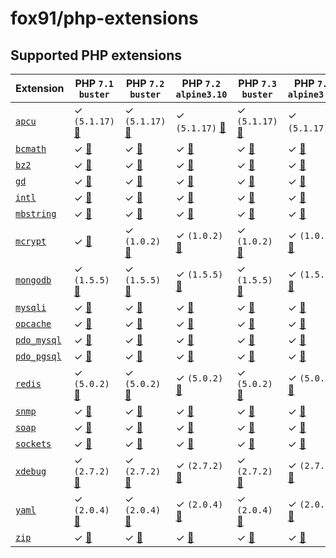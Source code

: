 # fox91/php-extensions

## Supported PHP extensions

Extension | PHP `7.1` `buster` | PHP `7.2` `buster` | PHP `7.2` `alpine3.10` | PHP `7.3` `buster` | PHP `7.3` `alpine3.10`
----------|---------------------|---------------------|-----------------------|---------------------|----------------------
[`apcu`](https://php.net/apcu) | ✓ `(5.1.17)` [:whale:](https://github.com/fox91/docker-php-extensions/blob/master/7.1/buster/pecl_apcu/Dockerfile) | ✓ `(5.1.17)` [:whale:](https://github.com/fox91/docker-php-extensions/blob/master/7.2/buster/pecl_apcu/Dockerfile) | ✓ `(5.1.17)` [:whale:](https://github.com/fox91/docker-php-extensions/blob/master/7.2/alpine3.10/pecl_apcu/Dockerfile) | ✓ `(5.1.17)` [:whale:](https://github.com/fox91/docker-php-extensions/blob/master/7.3/buster/pecl_apcu/Dockerfile) | ✓ `(5.1.17)` [:whale:](https://github.com/fox91/docker-php-extensions/blob/master/7.3/alpine3.10/pecl_apcu/Dockerfile)
[`bcmath`](https://php.net/bcmath) | ✓ [:whale:](https://github.com/fox91/docker-php-extensions/blob/master/7.1/buster/bcmath/Dockerfile) | ✓ [:whale:](https://github.com/fox91/docker-php-extensions/blob/master/7.2/buster/bcmath/Dockerfile) | ✓ [:whale:](https://github.com/fox91/docker-php-extensions/blob/master/7.2/alpine3.10/bcmath/Dockerfile) | ✓ [:whale:](https://github.com/fox91/docker-php-extensions/blob/master/7.3/buster/bcmath/Dockerfile) | ✓ [:whale:](https://github.com/fox91/docker-php-extensions/blob/master/7.3/alpine3.10/bcmath/Dockerfile)
[`bz2`](https://php.net/bz2) | ✓ [:whale:](https://github.com/fox91/docker-php-extensions/blob/master/7.1/buster/bz2/Dockerfile) | ✓ [:whale:](https://github.com/fox91/docker-php-extensions/blob/master/7.2/buster/bz2/Dockerfile) | ✓ [:whale:](https://github.com/fox91/docker-php-extensions/blob/master/7.2/alpine3.10/bz2/Dockerfile) | ✓ [:whale:](https://github.com/fox91/docker-php-extensions/blob/master/7.3/buster/bz2/Dockerfile) | ✓ [:whale:](https://github.com/fox91/docker-php-extensions/blob/master/7.3/alpine3.10/bz2/Dockerfile)
[`gd`](https://php.net/gd) | ✓ [:whale:](https://github.com/fox91/docker-php-extensions/blob/master/7.1/buster/gd/Dockerfile) | ✓ [:whale:](https://github.com/fox91/docker-php-extensions/blob/master/7.2/buster/gd/Dockerfile) | ✓ [:whale:](https://github.com/fox91/docker-php-extensions/blob/master/7.2/alpine3.10/gd/Dockerfile) | ✓ [:whale:](https://github.com/fox91/docker-php-extensions/blob/master/7.3/buster/gd/Dockerfile) | ✓ [:whale:](https://github.com/fox91/docker-php-extensions/blob/master/7.3/alpine3.10/gd/Dockerfile)
[`intl`](https://php.net/intl) | ✓ [:whale:](https://github.com/fox91/docker-php-extensions/blob/master/7.1/buster/intl/Dockerfile) | ✓ [:whale:](https://github.com/fox91/docker-php-extensions/blob/master/7.2/buster/intl/Dockerfile) | ✓ [:whale:](https://github.com/fox91/docker-php-extensions/blob/master/7.2/alpine3.10/intl/Dockerfile) | ✓ [:whale:](https://github.com/fox91/docker-php-extensions/blob/master/7.3/buster/intl/Dockerfile) | ✓ [:whale:](https://github.com/fox91/docker-php-extensions/blob/master/7.3/alpine3.10/intl/Dockerfile)
[`mbstring`](https://php.net/mbstring) | ✓ [:whale:](https://github.com/fox91/docker-php-extensions/blob/master/7.1/buster/mbstring/Dockerfile) | ✓ [:whale:](https://github.com/fox91/docker-php-extensions/blob/master/7.2/buster/mbstring/Dockerfile) | ✓ [:whale:](https://github.com/fox91/docker-php-extensions/blob/master/7.2/alpine3.10/mbstring/Dockerfile) | ✓ [:whale:](https://github.com/fox91/docker-php-extensions/blob/master/7.3/buster/mbstring/Dockerfile) | ✓ [:whale:](https://github.com/fox91/docker-php-extensions/blob/master/7.3/alpine3.10/mbstring/Dockerfile)
[`mcrypt`](https://php.net/mcrypt) | ✓ [:whale:](https://github.com/fox91/docker-php-extensions/blob/master/7.1/buster/mcrypt/Dockerfile) | ✓ `(1.0.2)` [:whale:](https://github.com/fox91/docker-php-extensions/blob/master/7.2/buster/pecl_mcrypt/Dockerfile) | ✓ `(1.0.2)` [:whale:](https://github.com/fox91/docker-php-extensions/blob/master/7.2/alpine3.10/pecl_mcrypt/Dockerfile) | ✓ `(1.0.2)` [:whale:](https://github.com/fox91/docker-php-extensions/blob/master/7.3/buster/pecl_mcrypt/Dockerfile) | ✓ `(1.0.2)` [:whale:](https://github.com/fox91/docker-php-extensions/blob/master/7.3/alpine3.10/pecl_mcrypt/Dockerfile)
[`mongodb`](https://php.net/mongodb) | ✓ `(1.5.5)` [:whale:](https://github.com/fox91/docker-php-extensions/blob/master/7.1/buster/pecl_mongodb/Dockerfile) | ✓ `(1.5.5)` [:whale:](https://github.com/fox91/docker-php-extensions/blob/master/7.2/buster/pecl_mongodb/Dockerfile) | ✓ `(1.5.5)` [:whale:](https://github.com/fox91/docker-php-extensions/blob/master/7.2/alpine3.10/pecl_mongodb/Dockerfile) | ✓ `(1.5.5)` [:whale:](https://github.com/fox91/docker-php-extensions/blob/master/7.3/buster/pecl_mongodb/Dockerfile) | ✓ `(1.5.5)` [:whale:](https://github.com/fox91/docker-php-extensions/blob/master/7.3/alpine3.10/pecl_mongodb/Dockerfile)
[`mysqli`](https://php.net/mysqli) | ✓ [:whale:](https://github.com/fox91/docker-php-extensions/blob/master/7.1/buster/mysqli/Dockerfile) | ✓ [:whale:](https://github.com/fox91/docker-php-extensions/blob/master/7.2/buster/mysqli/Dockerfile) | ✓ [:whale:](https://github.com/fox91/docker-php-extensions/blob/master/7.2/alpine3.10/mysqli/Dockerfile) | ✓ [:whale:](https://github.com/fox91/docker-php-extensions/blob/master/7.3/buster/mysqli/Dockerfile) | ✓ [:whale:](https://github.com/fox91/docker-php-extensions/blob/master/7.3/alpine3.10/mysqli/Dockerfile)
[`opcache`](https://php.net/opcache) | ✓ [:whale:](https://github.com/fox91/docker-php-extensions/blob/master/7.1/buster/opcache/Dockerfile) | ✓ [:whale:](https://github.com/fox91/docker-php-extensions/blob/master/7.2/buster/opcache/Dockerfile) | ✓ [:whale:](https://github.com/fox91/docker-php-extensions/blob/master/7.2/alpine3.10/opcache/Dockerfile) | ✓ [:whale:](https://github.com/fox91/docker-php-extensions/blob/master/7.3/buster/opcache/Dockerfile) | ✓ [:whale:](https://github.com/fox91/docker-php-extensions/blob/master/7.3/alpine3.10/opcache/Dockerfile)
[`pdo_mysql`](https://php.net/pdo_mysql) | ✓ [:whale:](https://github.com/fox91/docker-php-extensions/blob/master/7.1/buster/pdo_mysql/Dockerfile) | ✓ [:whale:](https://github.com/fox91/docker-php-extensions/blob/master/7.2/buster/pdo_mysql/Dockerfile) | ✓ [:whale:](https://github.com/fox91/docker-php-extensions/blob/master/7.2/alpine3.10/pdo_mysql/Dockerfile) | ✓ [:whale:](https://github.com/fox91/docker-php-extensions/blob/master/7.3/buster/pdo_mysql/Dockerfile) | ✓ [:whale:](https://github.com/fox91/docker-php-extensions/blob/master/7.3/alpine3.10/pdo_mysql/Dockerfile)
[`pdo_pgsql`](https://php.net/pdo_pgsql) | ✓ [:whale:](https://github.com/fox91/docker-php-extensions/blob/master/7.1/buster/pdo_pgsql/Dockerfile) | ✓ [:whale:](https://github.com/fox91/docker-php-extensions/blob/master/7.2/buster/pdo_pgsql/Dockerfile) | ✓ [:whale:](https://github.com/fox91/docker-php-extensions/blob/master/7.2/alpine3.10/pdo_pgsql/Dockerfile) | ✓ [:whale:](https://github.com/fox91/docker-php-extensions/blob/master/7.3/buster/pdo_pgsql/Dockerfile) | ✓ [:whale:](https://github.com/fox91/docker-php-extensions/blob/master/7.3/alpine3.10/pdo_pgsql/Dockerfile)
[`redis`](https://pecl.php.net/package/redis) | ✓ `(5.0.2)` [:whale:](https://github.com/fox91/docker-php-extensions/blob/master/7.1/buster/pecl_redis/Dockerfile) | ✓ `(5.0.2)` [:whale:](https://github.com/fox91/docker-php-extensions/blob/master/7.2/buster/pecl_redis/Dockerfile) | ✓ `(5.0.2)` [:whale:](https://github.com/fox91/docker-php-extensions/blob/master/7.2/alpine3.10/pecl_redis/Dockerfile) | ✓ `(5.0.2)` [:whale:](https://github.com/fox91/docker-php-extensions/blob/master/7.3/buster/pecl_redis/Dockerfile) | ✓ `(5.0.2)` [:whale:](https://github.com/fox91/docker-php-extensions/blob/master/7.3/alpine3.10/pecl_redis/Dockerfile)
[`snmp`](https://php.net/snmp) | ✓ [:whale:](https://github.com/fox91/docker-php-extensions/blob/master/7.1/buster/snmp/Dockerfile) | ✓ [:whale:](https://github.com/fox91/docker-php-extensions/blob/master/7.2/buster/snmp/Dockerfile) | ✓ [:whale:](https://github.com/fox91/docker-php-extensions/blob/master/7.2/alpine3.10/snmp/Dockerfile) | ✓ [:whale:](https://github.com/fox91/docker-php-extensions/blob/master/7.3/buster/snmp/Dockerfile) | ✓ [:whale:](https://github.com/fox91/docker-php-extensions/blob/master/7.3/alpine3.10/snmp/Dockerfile)
[`soap`](https://php.net/soap) | ✓ [:whale:](https://github.com/fox91/docker-php-extensions/blob/master/7.1/buster/soap/Dockerfile) | ✓ [:whale:](https://github.com/fox91/docker-php-extensions/blob/master/7.2/buster/soap/Dockerfile) | ✓ [:whale:](https://github.com/fox91/docker-php-extensions/blob/master/7.2/alpine3.10/soap/Dockerfile) | ✓ [:whale:](https://github.com/fox91/docker-php-extensions/blob/master/7.3/buster/soap/Dockerfile) | ✓ [:whale:](https://github.com/fox91/docker-php-extensions/blob/master/7.3/alpine3.10/soap/Dockerfile)
[`sockets`](https://php.net/sockets) | ✓ [:whale:](https://github.com/fox91/docker-php-extensions/blob/master/7.1/buster/sockets/Dockerfile) | ✓ [:whale:](https://github.com/fox91/docker-php-extensions/blob/master/7.2/buster/sockets/Dockerfile) | ✓ [:whale:](https://github.com/fox91/docker-php-extensions/blob/master/7.2/alpine3.10/sockets/Dockerfile) | ✓ [:whale:](https://github.com/fox91/docker-php-extensions/blob/master/7.3/buster/sockets/Dockerfile) | ✓ [:whale:](https://github.com/fox91/docker-php-extensions/blob/master/7.3/alpine3.10/sockets/Dockerfile)
[`xdebug`](https://pecl.php.net/package/xdebug) | ✓ `(2.7.2)` [:whale:](https://github.com/fox91/docker-php-extensions/blob/master/7.1/buster/pecl_xdebug/Dockerfile) | ✓ `(2.7.2)` [:whale:](https://github.com/fox91/docker-php-extensions/blob/master/7.2/buster/pecl_xdebug/Dockerfile) | ✓ `(2.7.2)` [:whale:](https://github.com/fox91/docker-php-extensions/blob/master/7.2/alpine3.10/pecl_xdebug/Dockerfile) | ✓ `(2.7.2)` [:whale:](https://github.com/fox91/docker-php-extensions/blob/master/7.3/buster/pecl_xdebug/Dockerfile) | ✓ `(2.7.2)` [:whale:](https://github.com/fox91/docker-php-extensions/blob/master/7.3/alpine3.10/pecl_xdebug/Dockerfile)
[`yaml`](https://pecl.php.net/package/yaml) | ✓ `(2.0.4)` [:whale:](https://github.com/fox91/docker-php-extensions/blob/master/7.1/buster/pecl_yaml/Dockerfile) | ✓ `(2.0.4)` [:whale:](https://github.com/fox91/docker-php-extensions/blob/master/7.2/buster/pecl_yaml/Dockerfile) | ✓ `(2.0.4)` [:whale:](https://github.com/fox91/docker-php-extensions/blob/master/7.2/alpine3.10/pecl_yaml/Dockerfile) | ✓ `(2.0.4)` [:whale:](https://github.com/fox91/docker-php-extensions/blob/master/7.3/buster/pecl_yaml/Dockerfile) | ✓ `(2.0.4)` [:whale:](https://github.com/fox91/docker-php-extensions/blob/master/7.3/alpine3.10/pecl_yaml/Dockerfile)
[`zip`](https://php.net/zip) | ✓ [:whale:](https://github.com/fox91/docker-php-extensions/blob/master/7.1/buster/zip/Dockerfile) | ✓ [:whale:](https://github.com/fox91/docker-php-extensions/blob/master/7.2/buster/zip/Dockerfile) | ✓ [:whale:](https://github.com/fox91/docker-php-extensions/blob/master/7.2/alpine3.10/zip/Dockerfile) | ✓ [:whale:](https://github.com/fox91/docker-php-extensions/blob/master/7.3/buster/zip/Dockerfile) | ✓ [:whale:](https://github.com/fox91/docker-php-extensions/blob/master/7.3/alpine3.10/zip/Dockerfile)
